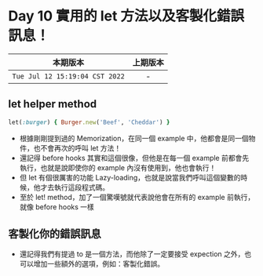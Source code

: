 # Day 10 實用的 let 方法以及客製化錯誤訊息！

|本期版本|上期版本
|:---:|:---:|
`Tue Jul 12 15:19:04 CST 2022` | - 

## let helper method

```ruby
let(:burger) { Burger.new('Beef', 'Cheddar') }
```

* 根據剛剛提到過的 Memorization，在同一個 example 中，他都會是同一個物件，也不會再次的呼叫 let 方法！
* 還記得 before hooks 其實和這個很像，但他是在每一個 example 前都會先執行，也就是說即使你的 example 內沒有使用到，他也會執行！
* 但 let 有個很厲害的功能 Lazy-loading，也就是說當我們呼叫這個變數的時候，他才去執行這段程式碼。
* 至於 let! method，加了一個驚嘆號就代表說他會在所有的 example 前執行，就像 before hooks 一樣

## 客製化你的錯誤訊息

* 還記得我們有提過 to 是一個方法，而他除了一定要接受 expection 之外，也可以增加一些額外的選項，例如：客製化錯誤。
